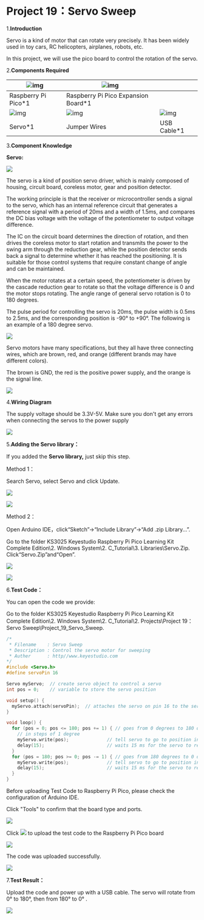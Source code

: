 # Project 19：Servo Sweep

1.**Introduction**

Servo is a kind of motor that can rotate very precisely. It has been widely used in toy cars, RC helicopters, airplanes, robots, etc. 

In this project, we will use the pico board to control the rotation of the servo.



2.**Components Required**

| ![img](media/wps41.png) | ![img](media/wps42.jpg)             |                         |
| ----------------------- | ----------------------------------- | ----------------------- |
| Raspberry Pi Pico*1     | Raspberry Pi Pico Expansion Board*1 |                         |
| ![img](media/wps43.jpg) | ![img](media/wps44.jpg)             | ![img](media/wps45.jpg) |
| Servo*1                 | Jumper Wires                        | USB Cable*1             |



3.**Component Knowledge**

**Servo:**

![](/media/99830768916233a9c5900ac399006c17.png)

The servo is a kind of position servo driver, which is mainly composed of housing, circuit board, coreless motor, gear and position detector.

The working principle is that the receiver or microcontroller sends a signal to the servo, which has an internal reference circuit that generates a reference signal with a period of 20ms and a width of 1.5ms, and compares the DC bias voltage with the voltage of the potentiometer to output voltage difference. 

The IC on the circuit board determines the direction of rotation, and then drives the coreless motor to start rotation and transmits the power to the swing arm through the reduction gear, while the position detector sends back a signal to determine whether it has reached the positioning. It is suitable for those control systems that require constant change of angle and can be maintained.

When the motor rotates at a certain speed, the potentiometer is driven by the cascade reduction gear to rotate so that the voltage difference is 0 and the motor stops rotating. The angle range of general servo rotation is 0 to 180 degrees.

The pulse period for controlling the servo is 20ms, the pulse width is 0.5ms to 2.5ms, and the corresponding position is -90° to +90°. The following is an example of a 180 degree servo.

![](/media/708316fde05c62113a3024e0efb0c237.jpeg)

Servo motors have many specifications, but they all have three connecting wires, which are brown, red, and orange (different brands may have different colors). 

The brown is GND, the red is the positive power supply, and the orange is the signal line.

![](/media/35084ae289a08e35bdb8c89ceb134ba4.png)

4.**Wiring Diagram**

The supply voltage should be 3.3V-5V. Make sure you don't get any errors when connecting the servos to the power supply

![](/media/64a80947d0cd45b50d4bd1d125509bbe.png)

5.**Adding the Servo library：**

If you added the **Servo library,** just skip this step.

Method 1：

Search Servo, select Servo and click Update.

![](/media/8f126fb4b3d1607827dc402a2bc81586.png)

![](/media/7c8465d1b05e02add0178c67a7c2d349.png)

Method 2：

Open Arduino IDE，click“Sketch”→“Include Library”→“Add .zip Library...”.

Go to the folder KS3025 Keyestudio Raspberry Pi Pico Learning Kit Complete Edition\\2. Windows System\\2. C\_Tutorial\\3. Libraries\\Servo.Zip. Click“Servo.Zip”and“Open”.

![](/media/c2f8296dc71b80455b5a2bbe34ba70fd.png)

![](/media/5d619cd345957c5c4d3fcfcbba55392a.png)

6.**Test Code：**

You can open the code we provide:

Go to the folder KS3025 Keyestudio Raspberry Pi Pico Learning Kit Complete Edition\\2. Windows System\\2. C\_Tutorial\\2. Projects\\Project 19：Servo Sweep\\Project\_19\_Servo\_Sweep.

```C
/*
 * Filename    : Servo Sweep
 * Description : Control the servo motor for sweeping
 * Auther      : http//www.keyestudio.com
*/
#include <Servo.h>
#define servoPin 16

Servo myServo;  // create servo object to control a servo
int pos = 0;    // variable to store the servo position

void setup() {
  myServo.attach(servoPin);  // attaches the servo on pin 16 to the servo object
}

void loop() {
  for (pos = 0; pos <= 180; pos += 1) { // goes from 0 degrees to 180 degrees
    // in steps of 1 degree
    myServo.write(pos);              // tell servo to go to position in variable 'pos'
    delay(15);                       // waits 15 ms for the servo to reach the position
  }
  for (pos = 180; pos >= 0; pos -= 1) { // goes from 180 degrees to 0 degrees
    myServo.write(pos);              // tell servo to go to position in variable 'pos'
    delay(15);                       // waits 15 ms for the servo to reach the position
  }
}
```


Before uploading Test Code to Raspberry Pi Pico, please check the configuration of Arduino IDE.

Click "Tools" to confirm that the board type and ports.

![](/media/e3c88fba045d87fcfb4982ff3b807a11.png)

Click ![](/media/b0d41283bf5ae66d2d5ab45db15331ba.png) to upload the test code to the Raspberry Pi Pico board

![](/media/cf16cc3c8fbde83667706d2ae27080fe.png)

The code was uploaded successfully.

![](/media/bfcb7b427f0bccfad426e9bb0307fe67.png)

7.**Test Result：**

Upload the code and power up with a USB cable. The servo will rotate from 0° to 180°, then from 180° to 0° .

![](/media/c5250405a4290ecb2d758ff1097310c7.png)
